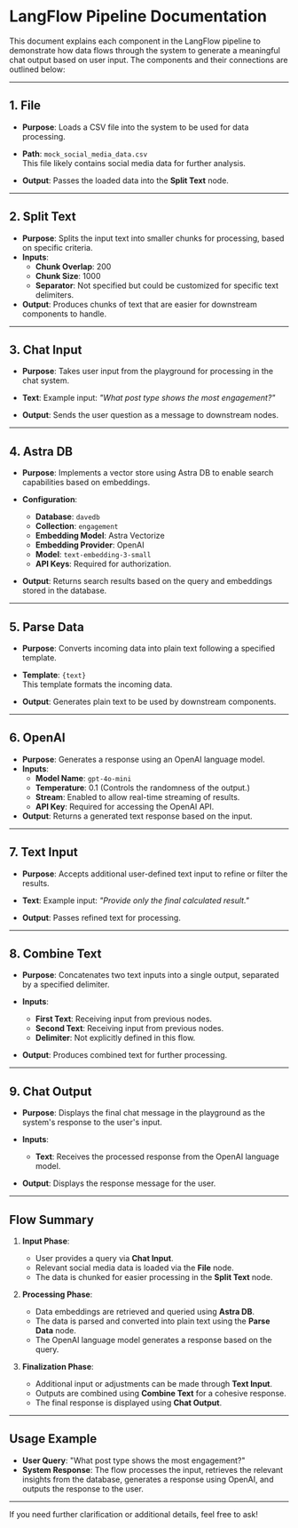 # LangFlow Pipeline Documentation

This document explains each component in the LangFlow pipeline to demonstrate how data flows through the system to generate a meaningful chat output based on user input. The components and their connections are outlined below:

---

## 1. File
- **Purpose**: Loads a CSV file into the system to be used for data processing.
- **Path**: `mock_social_media_data.csv`  
  This file likely contains social media data for further analysis.

- **Output**: Passes the loaded data into the **Split Text** node.

---

## 2. Split Text
- **Purpose**: Splits the input text into smaller chunks for processing, based on specific criteria.
- **Inputs**:
  - **Chunk Overlap**: 200
  - **Chunk Size**: 1000
  - **Separator**: Not specified but could be customized for specific text delimiters.
- **Output**: Produces chunks of text that are easier for downstream components to handle.

---

## 3. Chat Input
- **Purpose**: Takes user input from the playground for processing in the chat system.
- **Text**: Example input: *"What post type shows the most engagement?"*

- **Output**: Sends the user question as a message to downstream nodes.

---

## 4. Astra DB
- **Purpose**: Implements a vector store using Astra DB to enable search capabilities based on embeddings.
- **Configuration**:
  - **Database**: `davedb`
  - **Collection**: `engagement`
  - **Embedding Model**: Astra Vectorize
  - **Embedding Provider**: OpenAI
  - **Model**: `text-embedding-3-small`
  - **API Keys**: Required for authorization.

- **Output**: Returns search results based on the query and embeddings stored in the database.

---

## 5. Parse Data
- **Purpose**: Converts incoming data into plain text following a specified template.
- **Template**: `{text}`  
  This template formats the incoming data.

- **Output**: Generates plain text to be used by downstream components.

---

## 6. OpenAI
- **Purpose**: Generates a response using an OpenAI language model.
- **Inputs**:
  - **Model Name**: `gpt-4o-mini`
  - **Temperature**: 0.1 (Controls the randomness of the output.)
  - **Stream**: Enabled to allow real-time streaming of results.
  - **API Key**: Required for accessing the OpenAI API.
- **Output**: Returns a generated text response based on the input.

---

## 7. Text Input
- **Purpose**: Accepts additional user-defined text input to refine or filter the results.
- **Text**: Example input: *"Provide only the final calculated result."*

- **Output**: Passes refined text for processing.

---

## 8. Combine Text
- **Purpose**: Concatenates two text inputs into a single output, separated by a specified delimiter.
- **Inputs**:
  - **First Text**: Receiving input from previous nodes.
  - **Second Text**: Receiving input from previous nodes.
  - **Delimiter**: Not explicitly defined in this flow.

- **Output**: Produces combined text for further processing.

---

## 9. Chat Output
- **Purpose**: Displays the final chat message in the playground as the system's response to the user's input.
- **Inputs**:
  - **Text**: Receives the processed response from the OpenAI language model.

- **Output**: Displays the response message for the user.

---

## Flow Summary

1. **Input Phase**:
   - User provides a query via **Chat Input**.
   - Relevant social media data is loaded via the **File** node.
   - The data is chunked for easier processing in the **Split Text** node.

2. **Processing Phase**:
   - Data embeddings are retrieved and queried using **Astra DB**.
   - The data is parsed and converted into plain text using the **Parse Data** node.
   - The OpenAI language model generates a response based on the query.

3. **Finalization Phase**:
   - Additional input or adjustments can be made through **Text Input**.
   - Outputs are combined using **Combine Text** for a cohesive response.
   - The final response is displayed using **Chat Output**.

---

## Usage Example
- **User Query**: "What post type shows the most engagement?"
- **System Response**: The flow processes the input, retrieves the relevant insights from the database, generates a response using OpenAI, and outputs the response to the user.

---

If you need further clarification or additional details, feel free to ask!

